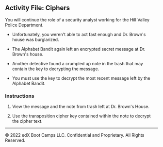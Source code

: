 ## Activity File: Ciphers 

You will continue the role of a security analyst working for the Hill Valley Police Department.

- Unfortunately, you weren't able to act fast enough and Dr. Brown's house was burglarized.

- The Alphabet Bandit again left an encrypted secret message at Dr. Brown's house.

- Another detective found a crumpled up note in the trash that may contain the key to decrypting the message.

- You must use the key to decrypt the most recent message left by the Alphabet Bandit.

### Instructions

1. View the message and the note from trash left at Dr. Brown's House.

2. Use the transposition cipher key contained within the note to decrypt the cipher text.

---
© 2022 edX Boot Camps LLC. Confidential and Proprietary. All Rights Reserved.

